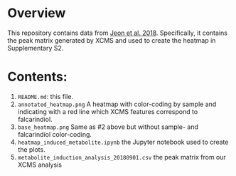 # Overview

This repository contains data from [Jeon et al. 2018](https://www.biorxiv.org/content/10.1101/408518v1).  Specifically, it contains the peak matrix generated by XCMS and used to create the heatmap in Supplementary S2.

# Contents:

1.  `README.md`: this file.
2. `annotated_heatmap.png` A heatmap with color-coding by sample and indicating with a red line which XCMS features correspond to falcarindiol.
3. `base_heatmap.png` Same as #2 above but without sample- and falcarindiol color-coding.
4. `heatmap_induced_metabolite.ipynb` the Jupyter notebook used to create the plots.
5. `metabolite_induction_analysis_20180901.csv` the peak matrix from our XCMS analysis
